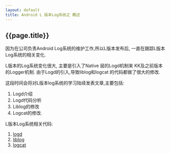 ```yaml
---
layout: default
title: Android L 版本Log系统之 概述
---
```


{{page.title}}
-------------------

因为在公司负责Android Log系统的维护工作,所以L版本发布后,
一直在跟踪L版本Log系统的相关变化.

L版本的Log系统变化很大, 主要是引入了Native 层的Logd机制来
KK及之前版本的Logger机制. 由于Logd的引入,导致liblog和logcat
的代码都做了很大的修改.

这段时间会将对L版本log系统的学习陆续发表文章,主要包括:

1. Logd介绍
2. Logd代码分析
3. Liblog的修改
4. Logcat的修改.

L版本Log系统相关代码:

1. [logd](https://android.googlesource.com/platform/system/core/+/master/logd/)
2. [liblog](https://android.googlesource.com/platform/system/core/+/master/liblog/)
3. [logcat](https://android.googlesource.com/platform/system/core/+/master/logcat/)
